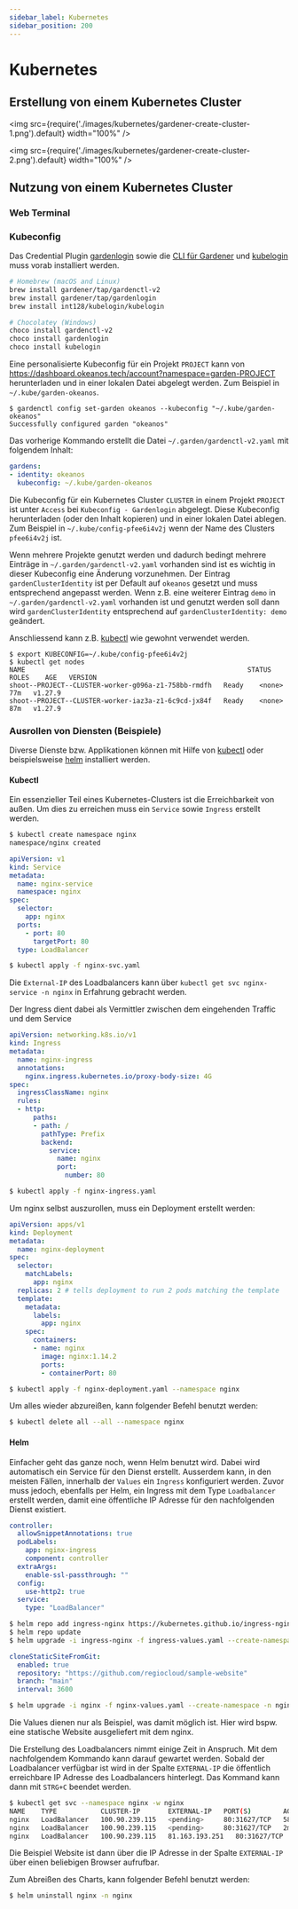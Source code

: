 ```yaml
---
sidebar_label: Kubernetes
sidebar_position: 200
---
```


# Kubernetes

## Erstellung von einem Kubernetes Cluster

<img
  src={require('./images/kubernetes/gardener-create-cluster-1.png').default}
  width="100%"
/>

<img
  src={require('./images/kubernetes/gardener-create-cluster-2.png').default}
  width="100%"
/>

## Nutzung von einem Kubernetes Cluster

### Web Terminal

### Kubeconfig

Das Credential Plugin [gardenlogin](https://github.com/gardener/gardenlogin#installation)
sowie die [CLI für Gardener](https://github.com/gardener/gardenctl-v2/#install-using-package-managers)
und [kubelogin](https://github.com/int128/kubelogin) muss vorab installiert werden.

```bash
# Homebrew (macOS and Linux)
brew install gardener/tap/gardenctl-v2
brew install gardener/tap/gardenlogin
brew install int128/kubelogin/kubelogin

# Chocolatey (Windows)
choco install gardenctl-v2
choco install gardenlogin
choco install kubelogin
```

Eine personalisierte Kubeconfig für ein Projekt `PROJECT` kann von
https://dashboard.okeanos.tech/account?namespace=garden-PROJECT herunterladen und in einer lokalen Datei
abgelegt werden. Zum Beispiel in `~/.kube/garden-okeanos`.

```
$ gardenctl config set-garden okeanos --kubeconfig "~/.kube/garden-okeanos"
Successfully configured garden "okeanos"
```

Das vorherige Kommando erstellt die Datei `~/.garden/gardenctl-v2.yaml` mit folgendem Inhalt:

```yaml
gardens:
- identity: okeanos
  kubeconfig: ~/.kube/garden-okeanos
```

Die Kubeconfig für ein Kubernetes Cluster `CLUSTER` in einem Projekt `PROJECT` ist unter `Access` bei
`Kubeconfig - Gardenlogin` abgelegt. Diese Kubeconfig herunterladen (oder den Inhalt kopieren) und in
einer lokalen Datei ablegen. Zum Beispiel in `~/.kube/config-pfee6i4v2j` wenn der Name des Clusters
`pfee6i4v2j` ist.

Wenn mehrere Projekte genutzt werden und dadurch bedingt mehrere Einträge in `~/.garden/gardenctl-v2.yaml`
vorhanden sind ist es wichtig in dieser Kubeconfig eine Änderung vorzunehmen. Der Eintrag
`gardenClusterIdentity` ist per Default auf `okeanos` gesetzt und muss entsprechend angepasst werden. Wenn z.B.
eine weiterer Eintrag `demo` in `~/.garden/gardenctl-v2.yaml` vorhanden ist und genutzt werden soll dann
wird `gardenClusterIdentity` entsprechend auf `gardenClusterIdentity: demo` geändert.

Anschliessend kann z.B. [kubectl](https://kubernetes.io/docs/reference/kubectl/) wie gewohnt verwendet werden.

```
$ export KUBECONFIG=~/.kube/config-pfee6i4v2j
$ kubectl get nodes
NAME                                                        STATUS   ROLES    AGE   VERSION
shoot--PROJECT--CLUSTER-worker-g096a-z1-758bb-rmdfh   Ready    <none>   77m   v1.27.9
shoot--PROJECT--CLUSTER-worker-iaz3a-z1-6c9cd-jx84f   Ready    <none>   87m   v1.27.9
```

### Ausrollen von Diensten (Beispiele)

Diverse Dienste bzw. Applikationen können mit Hilfe von [kubectl](https://kubernetes.io/docs/tasks/tools/#kubectl) oder beispielsweise [helm](https://helm.sh/docs/helm/helm_install/) installiert werden.

#### Kubectl

Ein essenzieller Teil eines Kubernetes-Clusters ist die Erreichbarkeit von außen. Um dies zu erreichen muss ein `Service` sowie `Ingress` erstellt werden.

```bash
$ kubectl create namespace nginx
namespace/nginx created
```

```yaml title="nginx-svc.yaml"
apiVersion: v1
kind: Service
metadata:
  name: nginx-service
  namespace: nginx
spec:
  selector:
    app: nginx
  ports:
    - port: 80
      targetPort: 80
  type: LoadBalancer
```

```bash
$ kubectl apply -f nginx-svc.yaml
```

Die `External-IP` des Loadbalancers kann über `kubectl get svc nginx-service -n nginx` in Erfahrung gebracht werden.

Der Ingress dient dabei als Vermittler zwischen dem eingehenden Traffic und dem Service

```yaml title="nginx-ingress.yaml"
apiVersion: networking.k8s.io/v1
kind: Ingress
metadata:
  name: nginx-ingress
  annotations:
    nginx.ingress.kubernetes.io/proxy-body-size: 4G
spec:
  ingressClassName: nginx
  rules:
  - http:
      paths:
      - path: /
        pathType: Prefix
        backend:
          service:
            name: nginx
            port:
              number: 80
```

```bash
$ kubectl apply -f nginx-ingress.yaml
```

Um nginx selbst auszurollen, muss ein Deployment erstellt werden:

```yaml title="nginx-deployment.yaml"
apiVersion: apps/v1
kind: Deployment
metadata:
  name: nginx-deployment
spec:
  selector:
    matchLabels:
      app: nginx
  replicas: 2 # tells deployment to run 2 pods matching the template
  template:
    metadata:
      labels:
        app: nginx
    spec:
      containers:
      - name: nginx
        image: nginx:1.14.2
        ports:
        - containerPort: 80
```

```bash
$ kubectl apply -f nginx-deployment.yaml --namespace nginx
```

Um alles wieder abzureißen, kann folgender Befehl benutzt werden:

```bash
$ kubectl delete all --all --namespace nginx
```

#### Helm

Einfacher geht das ganze noch, wenn Helm benutzt wird. Dabei wird automatisch ein Service für den Dienst erstellt.
Ausserdem kann, in den meisten Fällen, innerhalb der `Values` ein `Ingress` konfiguriert werden. Zuvor muss jedoch,
ebenfalls per Helm, ein Ingress mit dem Type `Loadbalancer` erstellt werden, damit eine öffentliche IP Adresse für den
nachfolgenden Dienst existiert.

```yaml title="ingress-values.yaml"
controller:
  allowSnippetAnnotations: true
  podLabels:
    app: nginx-ingress
    component: controller
  extraArgs:
    enable-ssl-passthrough: ""
  config:
    use-http2: true
  service:
    type: "LoadBalancer"
```

```bash
$ helm repo add ingress-nginx https://kubernetes.github.io/ingress-nginx
$ helm repo update
$ helm upgrade -i ingress-nginx -f ingress-values.yaml --create-namespace -n ingress-nginx ingress-nginx/ingress-nginx
```

```yaml title="nginx-values.yaml"
cloneStaticSiteFromGit:
  enabled: true
  repository: "https://github.com/regiocloud/sample-website"
  branch: "main"
  interval: 3600
```

```bash
$ helm upgrade -i nginx -f nginx-values.yaml --create-namespace -n nginx oci://registry-1.docker.io/bitnamicharts/nginx
```

Die Values dienen nur als Beispiel, was damit möglich ist. Hier wird bspw. eine statische Website ausgeliefert mit dem nginx.

Die Erstellung des Loadbalancers nimmt einige Zeit in Anspruch. Mit dem nachfolgendem Kommando kann darauf gewartet werden.
Sobald der Loadbalancer verfügbar ist wird in der Spalte `EXTERNAL-IP` die öffentlich erreichbare IP Adresse des Loadbalancers
hinterlegt. Das Kommand kann dann mit `STRG+C` beendet werden.

```bash
$ kubectl get svc --namespace nginx -w nginx
NAME    TYPE           CLUSTER-IP       EXTERNAL-IP   PORT(S)        AGE
nginx   LoadBalancer   100.90.239.115   <pending>     80:31627/TCP   58s
nginx   LoadBalancer   100.90.239.115   <pending>     80:31627/TCP   2m12s
nginx   LoadBalancer   100.90.239.115   81.163.193.251   80:31627/TCP   2m12s
```

Die Beispiel Website ist dann über die IP Adresse in der Spalte `EXTERNAL-IP` über einen beliebigen Browser aufrufbar.

Zum Abreißen des Charts, kann folgender Befehl benutzt werden:

```bash
$ helm uninstall nginx -n nginx
```
